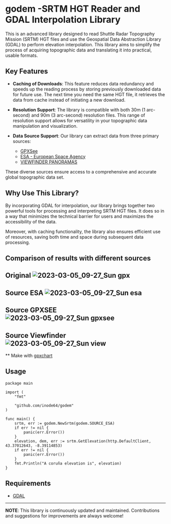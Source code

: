 # godem -SRTM HGT Reader and GDAL Interpolation Library

This is an advanced library designed to read Shuttle Radar Topography Mission (SRTM) HGT files and use the Geospatial Data Abstraction Library (GDAL) to perform elevation interpolation. This library aims to simplify the process of acquiring topographic data and translating it into practical, usable formats.

## Key Features

* **Caching of Downloads**: This feature reduces data redundancy and speeds up the reading process by storing previously downloaded data for future use. The next time you need the same HGT file, it retrieves the data from cache instead of initiating a new download.

* **Resolution Support**: The library is compatible with both 30m (1 arc-second) and 90m (3 arc-second) resolution files. This range of resolution support allows for versatility in your topographic data manipulation and visualization.

* **Data Source Support**: Our library can extract data from three primary sources:

    * [GPXSee](https://www.gpxsee.org/)
    * [ESA - European Space Agency](https://step.esa.int/main/)
    * [VIEWFINDER PANORAMAS](http://viewfinderpanoramas.org/)

These diverse sources ensure access to a comprehensive and accurate global topographic data set.

## Why Use This Library?

By incorporating GDAL for interpolation, our library brings together two powerful tools for processing and interpreting SRTM HGT files. It does so in a way that minimizes the technical barrier for users and maximizes the accessibility of the data.

Moreover, with caching functionality, the library also ensures efficient use of resources, saving both time and space during subsequent data processing.

## Comparison of results with different sources

Original
![2023-03-05_09-27_Sun gpx](https://github.com/inode64/godem/assets/1045720/ca172b27-44eb-4728-b599-024e8623da63)
---

Source ESA
![2023-03-05_09-27_Sun esa](https://github.com/inode64/godem/assets/1045720/81cd059d-2f68-455e-8114-f0e0adab12fc)
---

Source GPXSEE
![2023-03-05_09-27_Sun gpxsee](https://github.com/inode64/godem/assets/1045720/4b225f39-f83b-4ca0-9473-479bb96b0707)
---

Source Viewfinder
![2023-03-05_09-27_Sun view](https://github.com/inode64/godem/assets/1045720/69dc6208-c8c8-4d71-8537-0b4811f35f9b)
---

** Make with [gpxchart](https://github.com/tkrajina/gpxchart)

## Usage

```golang
package main

import (
	"fmt"

	"github.com/inode64/godem"
)

func main() {
	srtm, err := godem.NewSrtm(godem.SOURCE_ESA)
	if err != nil {
		panic(err.Error())
	}
	elevation, dem, err := srtm.GetElevation(http.DefaultClient, 43.37012643, -8.39114853)
	if err != nil {
		panic(err.Error())
	}
	fmt.Println("A coruña elevation is", elevation)
}
```
## Requirements

* [GDAL](https://gdal.org/)


---

**NOTE**: This library is continuously updated and maintained. Contributions and suggestions for improvements are always welcome!
